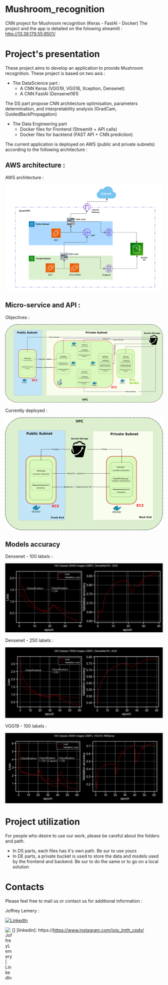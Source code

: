 # Mushroom_recognition
CNN  project for Mushroom recognition (Keras - FastAI - Docker)
The project and the app is detailed on the folowing streamlit : http://13.39.179.55:8501/

# Project's presentation

These project aims to develop an application to provide Mushroom recognition.
These project is based on two axis : 
- The DataScience part :
    - A CNN Keras (VGG19, VGG16, Xception, Densenet)
    - A CNN FastAI (Densenet161)

The DS part propose CNN architecture optimisation, parameters determination, and interpretability analysis (GradCam, GuidedBackPropagation)

- The Data Engineering part
    - Docker files for Frontend (Streamlit + API calls)
    - Docker files for backtend (FAST API + CNN prediction)

The current application is deployed on AWS (public and private subnets) according to the following architecture :

## AWS architecture : 

AWS architecture : 

![My Image](Images/AWS.png)

## Micro-service and API :

Objectives : 

![My Image](Images/DE_big.png)

Currently deployed : 

![My Image](Images/DE_small.png)

## Models accuracy

Densenet - 100 labels : 

![My Image](Images/Densenet_100.png)

Densenet - 250 labels :

![My Image](Images/Densenet_250.png)

VGG19 - 100 labels : 

![My Image](Images/VGG19_100.png)


# Project utilization

For people who desire to use our work, please be careful about the folders and path.
- In DS parts, each files has it's own path. Be sur to use yours
- In DE parts, a private bucket is used to store the data and models used by the frontend and backend. Be sur to do the same or to go on a local solution

# Contacts 

Please feel free to mail us or contact us for additional information :

Joffrey Lemery :

<a href="https://www.linkedin.com/in/kunwar-nakul-singh-bhati/" target="_blank"><img src="[https://raw.githubusercontent.com/nakulbhati/nakulbhati/master/contain/in.png](https://cdn.jsdelivr.net/npm/simple-icons@v3/icons/linkedin.svg)" alt="LinkedIn" width="30"></a>
                                                                                     
[<img align="left" alt="JoffreyLemery | LinkedIn" width="22px" src="https://cdn.jsdelivr.net/npm/simple-icons@v3/icons/linkedin.svg" />]
[linkedin]: https://https://www.instagram.com/jojo_lmth_cpdv/
